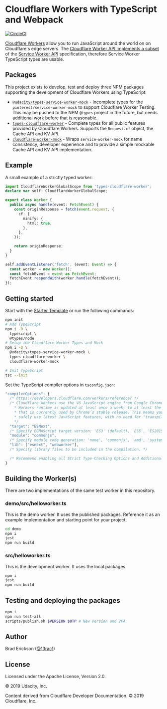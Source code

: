 # Cloudflare Workers with TypeScript and Webpack

[![CircleCI](https://circleci.com/gh/udacity/cloudflare-typescript-workers.svg?style=svg)](https://circleci.com/gh/udacity/cloudflare-typescript-workers)

[Cloudflare Workers][about-workers] allow you to run JavaScript around the world
on on Cloudflare's edge servers. The [Cloudflare Worker API implements a
subset][worker-api-reference] of the [Service Worker API][service-worker-api]
specification, therefore Service Worker TypeScript types are usable.

[about-workers]:https://developers.cloudflare.com/workers/about/
[worker-api-reference]:https://developers.cloudflare.com/workers/reference/
[service-worker-api]:https://developer.mozilla.org/en-US/docs/Web/API/Service_Worker_API

## Packages

This project exists to develop, test and deploy three NPM packages supporting
the development of Cloudflare Workers using TypeScript:

* [`@udacity/types-service-worker-mock`][types-service-worker-mock] - Incomplete
  types for the `pinterest/service-worker-mock` to support Cloudflare Worker
  Testing. This may be pushed to the NPM `@types` project in the future, but
  needs additional work before that is reasonable.
* [`types-cloudflare-worker`][types-cloudflare-worker] - Complete types for all
  public features provided by Cloudflare Workers. Supports the `Request.cf`
  object, the Cache API and KV API.
* [`cloudflare-worker-mock`][cloudflare-worker-mock] - Wraps
  `service-worker-mock` for name consistency, developer experience and to
  provide a simple mockable Cache API and KV API implementation.

[types-service-worker-mock]:https://www.npmjs.com/package/@udacity/types-service-worker-mock
[types-cloudflare-worker]:https://www.npmjs.com/package/types-cloudflare-worker
[cloudflare-worker-mock]:https://www.npmjs.com/package/cloudflare-worker-mock

## Example

A small example of a strictly typed worker:

```typescript
import CloudflareWorkerGlobalScope from 'types-cloudflare-worker';
declare var self: CloudflareWorkerGlobalScope;

export class Worker {
  public async handle(event: FetchEvent) {
    const originResponse = fetch(event.request, {
      cf: {
        minify: {
          html: true,
        },
      },
    });

    return originResponse;
  }
}

self.addEventListener('fetch', (event: Event) => {
  const worker = new Worker();
  const fetchEvent = event as FetchEvent;
  fetchEvent.respondWith(worker.handle(fetchEvent));
});
```

## Getting started

Start with the [Starter Template][starter-template] or run the following
commands:

[starter-template]:https://github.com/udacity/cloudflare-typescript-worker-template

```bash
npm init
# Add TypeScript
npm i -D \
  typescript \
  @types/node
# Setup the Cloudflare Worker Types and Mock
npm i -D \
  @udacity/types-service-worker-mock \
  types-cloudflare-worker \
  cloudflare-worker-mock

# Init TypeScript
tsc --init
```

Set the TypeScript compiler options in `tsconfig.json`:

```js
"compilerOptions": {
  /* https://developers.cloudflare.com/workers/reference/ */
  /* Cloudflare Workers use the V8 JavaScript engine from Google Chrome. The
    * Workers runtime is updated at least once a week, to at least the version
    * that is currently used by Chrome’s stable release. This means you can
    * safely use latest JavaScript features, with no need for "transpilers".
    */
  "target": "ESNext",
  /* Specify ECMAScript target version: 'ES3' (default), 'ES5', 'ES2015', 'ES2016', 'ES2017','ES2018' or 'ESNEXT'. */
  "module": "commonjs",
  /* Specify module code generation: 'none', 'commonjs', 'amd', 'system', 'umd', 'es2015', or 'ESNext'. */
  "lib": ["esnext", "webworker"],
  /* Specify library files to be included in the compilation. */

  /* Recommend enabling all Strict Type-Checking Options and Additional Checks */
}
```

## Building the Worker(s)

There are two implementations of the same test worker in this repository.

### demo/src/helloworker.ts

This is the demo worker. It uses the published packages. Reference it as an
example implementation and starting point for your project.

```bash
cd demo
npm i
jest
npm run build
```

### src/helloworker.ts

This is the development worker. It uses the local packages.

```bash
npm i
jest
npm run build
```

## Testing and deploying the packages

```bash
npm i
npm run test-all
scripts/publish.sh $VERSION $OTP # New version and 2FA
```

## Author

Brad Erickson ([@13rac1](https://github.com/13rac1))

## License

Licensed under the Apache License, Version 2.0.

© 2019 Udacity, Inc.

Content derived from Cloudflare Developer Documentation. © 2019 Cloudflare, Inc.
